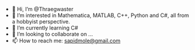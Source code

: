- 👋 Hi, I’m @Thraegwaster
- 👀 I’m interested in Mathematica, MATLAB, C++, Python and C#, all from a hobbyist perspective.
- 🌱 I’m currently learning C#
- 💞️ I’m looking to collaborate on ...
- 📫 How to reach me: sapidmole@gmail.com

<!---
Thraegwaster/Thraegwaster is a ✨ special ✨ repository because its `README.md` (this file) appears on your GitHub profile.
You can click the Preview link to take a look at your changes.
--->
